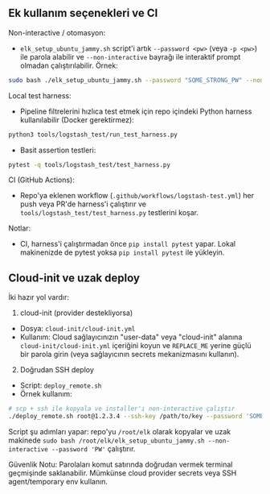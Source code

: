 Ek kullanım seçenekleri ve CI
---------------------------

Non-interactive / otomasyon:

 - `elk_setup_ubuntu_jammy.sh` script'i artık `--password <pw>` (veya `-p <pw>`) ile parola alabilir ve `--non-interactive` bayrağı ile interaktif prompt olmadan çalıştırılabilir. Örnek:

```bash
sudo bash ./elk_setup_ubuntu_jammy.sh --password "SOME_STRONG_PW" --non-interactive
```

Local test harness:

 - Pipeline filtrelerini hızlıca test etmek için repo içindeki Python harness kullanılabilir (Docker gerektirmez):

```bash
python3 tools/logstash_test/run_test_harness.py
```

 - Basit assertion testleri:

```bash
pytest -q tools/logstash_test/test_harness.py
```

CI (GitHub Actions):

 - Repo'ya eklenen workflow (`.github/workflows/logstash-test.yml`) her push veya PR'de harness'i çalıştırır ve `tools/logstash_test/test_harness.py` testlerini koşar.

Notlar:

 - CI, harness'i çalıştırmadan önce `pip install pytest` yapar. Lokal makinenizde de pytest yoksa `pip install pytest` ile yükleyin.

Cloud-init ve uzak deploy
-------------------------

İki hazır yol vardır:

1) cloud-init (provider destekliyorsa)

 - Dosya: `cloud-init/cloud-init.yml`
 - Kullanım: Cloud sağlayıcınızın "user-data" veya "cloud-init" alanına `cloud-init/cloud-init.yml` içeriğini koyun ve `REPLACE_ME` yerine güçlü bir parola girin (veya sağlayıcının secrets mekanizmasını kullanın).

2) Doğrudan SSH deploy

 - Script: `deploy_remote.sh`
 - Örnek kullanım:

```bash
# scp + ssh ile kopyala ve installer'ı non-interactive çalıştır
./deploy_remote.sh root@1.2.3.4 --ssh-key /path/to/key --password 'SOME_STRONG_PW'
```

Script şu adımları yapar: repo'yu `/root/elk` olarak kopyalar ve uzak makinede `sudo bash /root/elk/elk_setup_ubuntu_jammy.sh --non-interactive --password 'PW'` çalıştırır.

Güvenlik Notu: Parolaları komut satırında doğrudan vermek terminal geçmişinde saklanabilir. Mümkünse cloud provider secrets veya SSH agent/temporary env kullanın.

